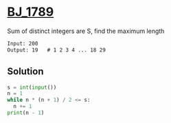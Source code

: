 # [BJ_1789](https://acmicpc.net/problem/1789)

Sum of distinct integers are S, find the maximum length

```txt
Input: 200
Output: 19   # 1 2 3 4 ... 18 29
```

## Solution

```py
s = int(input())
n = 1
while n * (n + 1) / 2 <= s:
  n += 1
print(n - 1)
```
